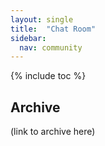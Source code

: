 ```yaml
---
layout: single
title:  "Chat Room"
sidebar:
  nav: community
---
```


{% include toc %}


## Archive

(link to archive here)
